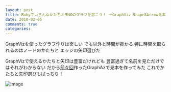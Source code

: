 ```yaml
---
layout: post
title: Rubyでいろんなかたちと矢印のグラフを書こう！ ーGraphViz Shape&Arrow見本
date: 2010-02-05
comments: true
categories:
---
```



GraphVizを使ったグラフ作りは楽しい
でも以外と時間が掛かる
特に時間を取られるのはノードのかたちと
エッジの矢印選びだ

GraphVizで使えるかたちと矢印は豊富だけれども
豊富過ぎて名前を見ただけではそれがわからない
だから[前々回](/2010/02/03/notitle/)作ったGraphAzで見本を作ってみた
これでかたちと矢印選びもばっちり！

![image](http://img.f.hatena.ne.jp/images/fotolife/k/keyesberry/20100205/20100205155010.gif)


<script src="http://gist.github.com/294499.js"></script>

